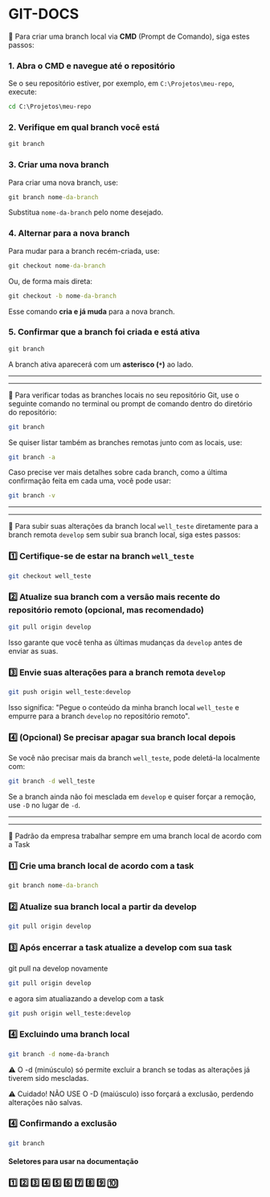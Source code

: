 # GIT-DOCS

📌 Para criar uma branch local via **CMD** (Prompt de Comando), siga estes passos:

### 1. Abra o **CMD** e navegue até o repositório
Se o seu repositório estiver, por exemplo, em `C:\Projetos\meu-repo`, execute:
```cmd
cd C:\Projetos\meu-repo
```

### 2. Verifique em qual branch você está
```cmd
git branch
```

### 3. Criar uma nova branch
Para criar uma nova branch, use:
```cmd
git branch nome-da-branch
```
Substitua `nome-da-branch` pelo nome desejado.

### 4. Alternar para a nova branch
Para mudar para a branch recém-criada, use:
```cmd
git checkout nome-da-branch
```
Ou, de forma mais direta:
```cmd
git checkout -b nome-da-branch
```
Esse comando **cria e já muda** para a nova branch.

### 5. Confirmar que a branch foi criada e está ativa
```cmd
git branch
```
A branch ativa aparecerá com um **asterisco (`*`)** ao lado.

---
---

📌 Para verificar todas as branches locais no seu repositório Git, use o seguinte comando no terminal ou prompt de comando dentro do diretório do repositório:

```bash
git branch
```
Se quiser listar também as branches remotas junto com as locais, use:

```bash
git branch -a
```

Caso precise ver mais detalhes sobre cada branch, como a última confirmação feita em cada uma, você pode usar:

```bash
git branch -v 
```

---
---

📌 Para subir suas alterações da branch local `well_teste` diretamente para a branch remota `develop` sem subir sua branch local, siga estes passos: 

### 1️⃣ **Certifique-se de estar na branch `well_teste`**  
```bash
git checkout well_teste
```

### 2️⃣ **Atualize sua branch com a versão mais recente do repositório remoto (opcional, mas recomendado)**  
```bash
git pull origin develop
```
Isso garante que você tenha as últimas mudanças da `develop` antes de enviar as suas.  

### 3️⃣ **Envie suas alterações para a branch remota `develop`**  
```bash
git push origin well_teste:develop
```
Isso significa: "Pegue o conteúdo da minha branch local `well_teste` e empurre para a branch `develop` no repositório remoto".  

### 4️⃣ **(Opcional) Se precisar apagar sua branch local depois**  
Se você não precisar mais da branch `well_teste`, pode deletá-la localmente com:  
```bash
git branch -d well_teste
```
Se a branch ainda não foi mesclada em `develop` e quiser forçar a remoção, use `-D` no lugar de `-d`. 

---
---

📌 Padrão da empresa trabalhar sempre em uma branch local de acordo com a Task

### 1️⃣ **Crie uma branch local de acordo com a task**
```cmd
git branch nome-da-branch
```

### 2️⃣ **Atualize sua branch local a partir da develop**
```bash
git pull origin develop
```

### 3️⃣ **Após encerrar a task atualize a develop com sua task**

git pull na develop novamente
```bash
git pull origin develop
```
e agora sim atualiazando a develop com a task
```bash
git push origin well_teste:develop
```

### 4️⃣ **Excluindo uma branch local**

```bash
git branch -d nome-da-branch
```
⚠️ O -d (minúsculo) só permite excluir a branch se todas as alterações já tiverem sido mescladas.

⚠️ Cuidado! NÃO USE O -D (maiúsculo) isso forçará a exclusão, perdendo alterações não salvas.

### 4️⃣ **Confirmando a exclusão**

```bash
git branch
```

#### Seletores para usar na documentação
### 1️⃣ 2️⃣ 3️⃣ 4️⃣ 5️⃣ 6️⃣ 7️⃣ 8️⃣ 9️⃣ 🔟
